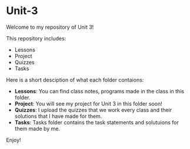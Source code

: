 # Unit-3
Welcome to my repository of Unit 3!

This repository includes:
- Lessons
- Project
- Quizzes
- Tasks

Here is a short desciption of what each folder contaions:
- **Lessons**: You can find class notes, programs made in the class in this folder.
- **Project**: You will see my project for Unit 3 in this folder soon!
- **Quizzes**: I upload the quizzes that we work every class and their solutions that I have made for them.
- **Tasks**: Tasks folder contains the task statements and solutuions for them made by me.

Enjoy!
